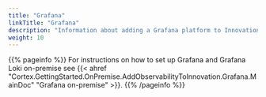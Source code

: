 ```yaml
---
title: "Grafana"
linkTitle: "Grafana"
description: "Information about adding a Grafana platform to Innovation, including details about components, supported architectures, prerequisites, installation and configuration instructions."
weight: 10
---
```


{{% pageinfo %}}
For instructions on how to set up Grafana and Grafana Loki on-premise see {{< ahref "Cortex.GettingStarted.OnPremise.AddObservabilityToInnovation.Grafana.MainDoc" "Grafana on-premise" >}}.
{{% /pageinfo %}}